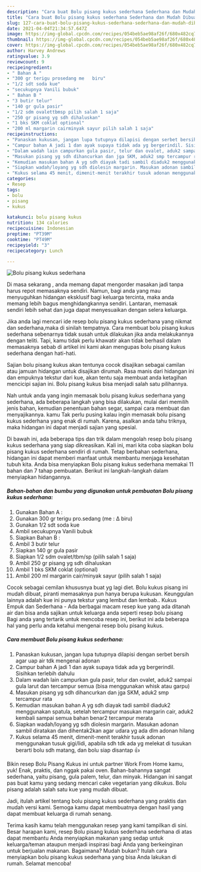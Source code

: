 ```yaml
---
description: "Cara buat Bolu pisang kukus sederhana Sederhana dan Mudah Dibuat"
title: "Cara buat Bolu pisang kukus sederhana Sederhana dan Mudah Dibuat"
slug: 127-cara-buat-bolu-pisang-kukus-sederhana-sederhana-dan-mudah-dibuat
date: 2021-04-04T21:34:57.647Z
image: https://img-global.cpcdn.com/recipes/054beb5ae98af26f/680x482cq70/bolu-pisang-kukus-sederhana-foto-resep-utama.jpg
thumbnail: https://img-global.cpcdn.com/recipes/054beb5ae98af26f/680x482cq70/bolu-pisang-kukus-sederhana-foto-resep-utama.jpg
cover: https://img-global.cpcdn.com/recipes/054beb5ae98af26f/680x482cq70/bolu-pisang-kukus-sederhana-foto-resep-utama.jpg
author: Harvey Andrews
ratingvalue: 3.9
reviewcount: 9
recipeingredient:
- " Bahan A "
- "300 gr terigu prosedang me   biru"
- "1/2 sdt soda kue"
- "secukupnya Vanili bubuk"
- " Bahan B "
- "3 butir telur"
- "140 gr gula pasir"
- "1/2 sdm ovalettbmsp pilih salah 1 saja"
- "250 gr pisang yg sdh dihaluskan"
- "1 bks SKM coklat optional"
- "200 ml margarin cairminyak sayur pilih salah 1 saja"
recipeinstructions:
- "Panaskan kukusan, jangan lupa tutupnya dilapisi dengan serbet bersih agar uap air tdk mengenai adonan"
- "Campur bahan A jadi 1 dan ayak supaya tidak ada yg bergerindil. Sisihkan terlebih dahulu"
- "Dalam wadah lain campurkan gula pasir, telur dan ovalet, aduk2 sampai gula larut dan tercampur semua (bisa menggunakan whisk atau garpu)"
- "Masukan pisang yg sdh dihancurkan dan jga SKM, aduk2 smp tercampur rata"
- "Kemudian masukan bahan A yg sdh diayak tadi sambil diaduk2 menggunakan spatula, setelah tercampur masukan margarin cair, aduk2 kembali sampai semua bahan benar2 tercampur merata"
- "Siapkan wadah/loyang yg sdh diolesin margarin. Masukan adonan sambil diratakan dan dihentak2kan agar udara yg ada dlm adonan hilang"
- "Kukus selama 45 menit, dimenit-menit terakhir tusuk adonan menggunakan tusuk gigi/lidi, apabila sdh tdk ada yg melekat di tusukan berarti bolu sdh matang, dan bolu siap disantap 👍"
categories:
- Resep
tags:
- bolu
- pisang
- kukus

katakunci: bolu pisang kukus 
nutrition: 134 calories
recipecuisine: Indonesian
preptime: "PT39M"
cooktime: "PT49M"
recipeyield: "3"
recipecategory: Lunch

---
```



![Bolu pisang kukus sederhana](https://img-global.cpcdn.com/recipes/054beb5ae98af26f/680x482cq70/bolu-pisang-kukus-sederhana-foto-resep-utama.jpg)

Di masa  sekarang , anda memang dapat mengorder masakan jadi tanpa harus repot memasaknya sendiri. Namun, bagi anda yang mau menyuguhkan hidangan eksklusif bagi keluarga tercinta, maka anda memang lebih bagus menghidangkannya sendiri. Lantaran, memasak sendiri lebih sehat dan juga dapat menyesuaikan dengan selera keluarga.

Jika anda lagi mencari ide resep bolu pisang kukus sederhana yang nikmat dan sederhana,maka di sinilah tempatnya. Cara membuat bolu pisang kukus sederhana  sebenarnya tidak susah untuk dilakukan jika anda melakukannya dengan teliti. Tapi, kamu tidak perlu khawatir akan tidak berhasil dalam memasaknya 
sebab di artikel ini kami akan mengupas bolu pisang kukus sederhana dengan hati-hati.  

Sajian bolu pisang kukus akan tentunya cocok disajikan sebagai camilan atau jamuan hidangan untuk disajikan dirumah. Rasa manis dari hidangan ini dan empuknya tekstur dari kue, akan tentu saja membuat anda ketagihan mencicipi sajian ini. Bolu pisang kukus bisa menjadi salah satu pilihannya.

Nah untuk anda yang ingin memasak bolu pisang kukus sederhana yang sederhana, ada beberapa langkah yang bisa dilakukan, mulai dari memilih jenis bahan, kemudian penentuan bahan segar, sampai cara membuat dan menyajikannya. kamu Tak perlu pusing kalau ingin memasak bolu pisang kukus sederhana yang enak di rumah. Karena, asalkan anda  tahu triknya, maka hidangan ini dapat menjadi sajian yang spesial.

Di bawah ini, ada beberapa tips dan trik dalam mengolah resep bolu pisang kukus sederhana yang siap dikreasikan. Kali ini, mari kita coba siapkan bolu pisang kukus sederhana sendiri di rumah. Tetap berbahan sederhana, hidangan ini dapat memberi manfaat untuk membantu menjaga kesehatan tubuh kita. Anda bisa menyiapkan Bolu pisang kukus sederhana memakai 11 bahan dan 7 tahap pembuatan. Berikut ini langkah-langkah dalam menyiapkan hidangannya.

<!--inarticleads1-->

##### Bahan-bahan dan bumbu yang digunakan untuk pembuatan Bolu pisang kukus sederhana:

1. Gunakan  Bahan A :
1. Gunakan 300 gr terigu pro.sedang (me : Δ biru)
1. Gunakan 1/2 sdt soda kue
1. Ambil secukupnya Vanili bubuk
1. Siapkan  Bahan B :
1. Ambil 3 butir telur
1. Siapkan 140 gr gula pasir
1. Siapkan 1/2 sdm ovalet/tbm/sp (pilih salah 1 saja)
1. Ambil 250 gr pisang yg sdh dihaluskan
1. Ambil 1 bks SKM coklat (optional)
1. Ambil 200 ml margarin cair/minyak sayur (pilih salah 1 saja)


Cocok sebagai cemilan khususnya buat yg lagi diet. Bolu kukus pisang ini mudah dibuat, piranti memasaknya pun hanya berupa kukusan. Keunggulan lainnya adalah kue ini punya tekstur yang lembut dan lembab.. Kukus Empuk dan Sederhana - Ada berbagai macam resep kue yang ada ditanah air dan bisa anda sajikan untuk keluarga anda seperti resep bolu pisang Bagi anda yang tertarik untuk mencoba resep ini, berikut ini ada beberapa hal yang perlu anda ketahui mengenai resep bolu pisang kukus. 

<!--inarticleads2-->

##### Cara membuat Bolu pisang kukus sederhana:

1. Panaskan kukusan, jangan lupa tutupnya dilapisi dengan serbet bersih agar uap air tdk mengenai adonan
1. Campur bahan A jadi 1 dan ayak supaya tidak ada yg bergerindil. Sisihkan terlebih dahulu
1. Dalam wadah lain campurkan gula pasir, telur dan ovalet, aduk2 sampai gula larut dan tercampur semua (bisa menggunakan whisk atau garpu)
1. Masukan pisang yg sdh dihancurkan dan jga SKM, aduk2 smp tercampur rata
1. Kemudian masukan bahan A yg sdh diayak tadi sambil diaduk2 menggunakan spatula, setelah tercampur masukan margarin cair, aduk2 kembali sampai semua bahan benar2 tercampur merata
1. Siapkan wadah/loyang yg sdh diolesin margarin. Masukan adonan sambil diratakan dan dihentak2kan agar udara yg ada dlm adonan hilang
1. Kukus selama 45 menit, dimenit-menit terakhir tusuk adonan menggunakan tusuk gigi/lidi, apabila sdh tdk ada yg melekat di tusukan berarti bolu sdh matang, dan bolu siap disantap 👍


Bikin resep Bolu Pisang Kukus ini untuk partner Work From Home kamu, yuk! Enak, praktis, dan nggak pakai oven. Bahan-bahannya sangat sederhana, yaitu pisang, gula palem, telur, dan minyak. Hidangan ini sangat pas buat kamu yang sedang mencari cake vegetarian yang dikukus. Bolu pisang adalah salah satu kue yang mudah dibuat. 

Jadi, itulah artikel tentang  bolu pisang kukus sederhana  yang praktis dan mudah versi kami. Semoga kamu dapat membuatnya dengan hasil yang dapat membuat keluarga di rumah senang. 

Terima kasih kamu telah menggunakan resep yang kami tampilkan di sini. Besar harapan kami, resep  Bolu pisang kukus sederhana sederhana di atas dapat membantu Anda menyiapkan makanan yang sedap untuk keluarga/teman ataupun menjadi inspirasi bagi Anda yang berkeinginan untuk berjualan makanan. Bagaimana? Mudah bukan? Itulah cara menyiapkan bolu pisang kukus sederhana yang bisa Anda lakukan di rumah. Selamat mencoba!

